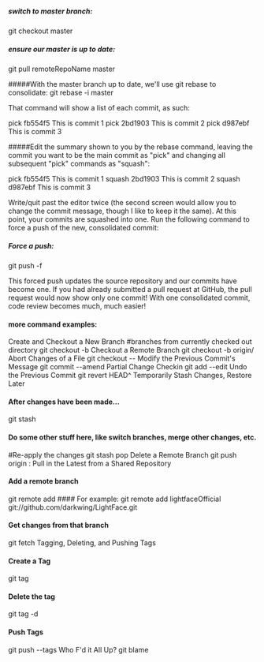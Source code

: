 ##### switch to master branch:
git checkout master

##### ensure our master is up to date:
git pull remoteRepoName master

#####With the master branch up to date, we'll use git rebase to consolidate:
git rebase -i master

That command will show a list of each commit, as such:

pick fb554f5 This is commit 1
pick 2bd1903 This is commit 2
pick d987ebf This is commit 3

#####Edit the summary shown to you by the rebase command, leaving the commit you want to be the main commit as "pick" and changing all subsequent "pick" commands as "squash":

pick fb554f5 This is commit 1
squash 2bd1903 This is commit 2
squash d987ebf This is commit 3

Write/quit past the editor twice (the second screen would allow you to change the commit message, though I like to keep it the same). At this point, your commits are squashed into one. Run the following command to force a push of the new, consolidated commit:

##### Force a push:
git push -f

This forced push updates the source repository and our commits have become one. If you had already submitted a pull request at GitHub, the pull request would now show only one commit! With one consolidated commit, code review becomes much, much easier!




#### more command examples:

Create and Checkout a New Branch
#branches from currently checked out directory
git checkout -b <branchName>
Checkout a Remote Branch
git checkout -b <localBranchName> origin/<remoteBranchName>
Abort Changes of a File
git checkout -- <fileName>
Modify the Previous Commit's Message
git commit --amend
Partial Change Checkin
git add --edit
Undo the Previous Commit
git revert HEAD^
Temporarily Stash Changes, Restore Later

#### After changes have been made...
git stash

#### Do some other stuff here, like switch branches, merge other changes, etc.

#Re-apply the changes
git stash pop
Delete a Remote Branch
git push origin :<branchName>
Pull in the Latest from a Shared Repository
#### Add a remote branch
git remote add <remoteName> <gitAddress>
	#### For example:  git remote add lightfaceOfficial git://github.com/darkwing/LightFace.git

#### Get changes from that branch
git fetch <remoteName>
Tagging, Deleting, and Pushing Tags
#### Create a Tag
git tag <tagName>

#### Delete the tag
git tag -d <tagName>

#### Push Tags
git push --tags
Who F'd it All Up?
git blame <fileName>
